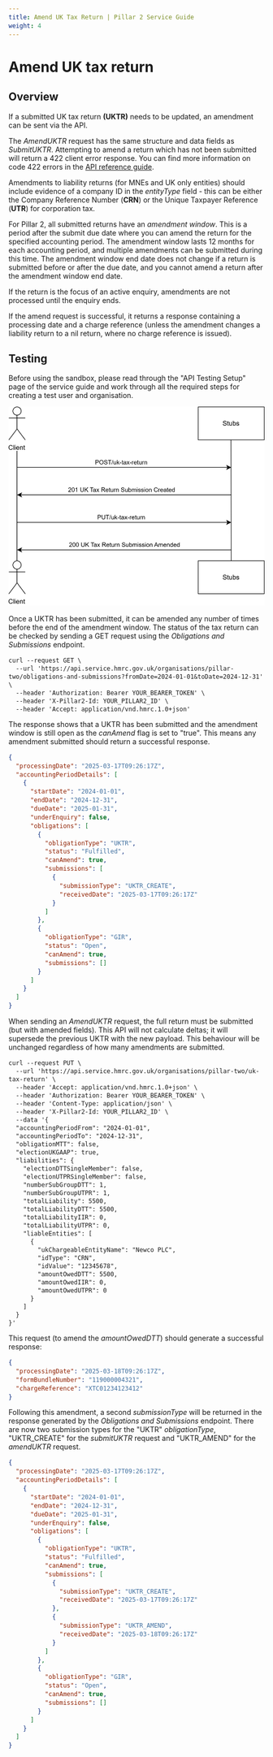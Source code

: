 ```yaml
---
title: Amend UK Tax Return | Pillar 2 Service Guide
weight: 4
---
```


# Amend UK tax return

## Overview
If a submitted UK tax return **(UKTR)** needs to be updated, an amendment can be sent via the API. 

The *AmendUKTR* request has the same structure and data fields as *SubmitUKTR*. Attempting to amend a return which has not been submitted will return a 422 client error response. You can find more information on code 422 errors in the [API reference guide](https://developer.service.hmrc.gov.uk/api-documentation/docs/api/service/pillar2-submission-api/1.0).

Amendments to liability returns (for MNEs and UK only entities) should include evidence of a company ID in the *entityType* field - this can be either the Company Reference Number (**CRN**) or the Unique Taxpayer Reference (**UTR**) for corporation tax.

For Pillar 2, all submitted returns have an *amendment window*. This is a period after the submit due date where you can amend the return for the specified accounting period. The amendment window lasts 12 months for each accounting period, and multiple amendments can be submitted during this time. The amendment window end date does not change if a return is submitted before or after the due date, and you cannot amend a return after the amendment window end date. 

If the return is the focus of an active enquiry, amendments are not processed until the enquiry ends. 

If the amend request is successful, it returns a response containing a processing date and a charge reference (unless the amendment changes a liability return to a nil return, where no charge reference is issued).


## Testing

Before using the sandbox, please read through the "API Testing Setup" page of the service guide and work through all the required steps for creating a test user and organisation. 

<a href="figures/amenduktr-test-sequence.svg" target="blank"><img src="figures/amenduktr-test-sequence.svg" alt="Sequence diagram showing REST calls for testing amend UK Tax Return" style="width:520px;" /></a>

Once a UKTR has been submitted, it can be amended any number of times before the end of the amendment window. The status of the tax return can be checked by sending a GET request using the *Obligations and Submissions* endpoint. 

```shell
curl --request GET \
  --url 'https://api.service.hmrc.gov.uk/organisations/pillar-two/obligations-and-submissions?fromDate=2024-01-01&toDate=2024-12-31' \
  --header 'Authorization: Bearer YOUR_BEARER_TOKEN' \
  --header 'X-Pillar2-Id: YOUR_PILLAR2_ID' \
  --header 'Accept: application/vnd.hmrc.1.0+json'
```
The response shows that a UKTR has been submitted and the amendment window is still open as the *canAmend* flag is set to "true". This means any amendment submitted should return a successful response.  

```json
{
  "processingDate": "2025-03-17T09:26:17Z",
  "accountingPeriodDetails": [
    {
      "startDate": "2024-01-01",
      "endDate": "2024-12-31",
      "dueDate": "2025-01-31",
      "underEnquiry": false,
      "obligations": [
        {
          "obligationType": "UKTR",
          "status": "Fulfilled",
          "canAmend": true,
          "submissions": [
            {
              "submissionType": "UKTR_CREATE",
              "receivedDate": "2025-03-17T09:26:17Z"
            }
          ]
        },
        {
          "obligationType": "GIR",
          "status": "Open",
          "canAmend": true,
          "submissions": []
        }
      ]
    }
  ]
}
```

When sending an *AmendUKTR* request, the full return must be submitted (but with amended fields). This API will not calculate deltas; it will supersede the previous UKTR with the new payload. This behaviour will be unchanged regardless of how many amendments are submitted.

```shell
curl --request PUT \
  --url 'https://api.service.hmrc.gov.uk/organisations/pillar-two/uk-tax-return' \
  --header 'Accept: application/vnd.hmrc.1.0+json' \
  --header 'Authorization: Bearer YOUR_BEARER_TOKEN' \
  --header 'Content-Type: application/json' \
  --header 'X-Pillar2-Id: YOUR_PILLAR2_ID' \
  --data '{
  "accountingPeriodFrom": "2024-01-01",
  "accountingPeriodTo": "2024-12-31",
  "obligationMTT": false,
  "electionUKGAAP": true,
  "liabilities": {
    "electionDTTSingleMember": false,
    "electionUTPRSingleMember": false,
    "numberSubGroupDTT": 1,
    "numberSubGroupUTPR": 1,
    "totalLiability": 5500,
    "totalLiabilityDTT": 5500,
    "totalLiabilityIIR": 0,
    "totalLiabilityUTPR": 0,
    "liableEntities": [
      {
        "ukChargeableEntityName": "Newco PLC",
        "idType": "CRN",
        "idValue": "12345678",
        "amountOwedDTT": 5500,
        "amountOwedIIR": 0,
        "amountOwedUTPR": 0
      }
    ]
  }
}'
```

This request (to amend the *amountOwedDTT*) should generate a successful response:

```json
{
  "processingDate": "2025-03-18T09:26:17Z",
  "formBundleNumber": "119000004321",
  "chargeReference": "XTC01234123412"
}

```

Following this amendment, a second *submissionType* will be returned in the response generated by the *Obligations and Submissions* endpoint. There are now two submission types for the "UKTR" *obligationType*, "UKTR_CREATE" for the *submitUKTR* request and "UKTR_AMEND" for the *amendUKTR* request.

```json
{
  "processingDate": "2025-03-17T09:26:17Z",
  "accountingPeriodDetails": [
    {
      "startDate": "2024-01-01",
      "endDate": "2024-12-31",
      "dueDate": "2025-01-31",
      "underEnquiry": false,
      "obligations": [
        {
          "obligationType": "UKTR",
          "status": "Fulfilled",
          "canAmend": true,
          "submissions": [
            {
              "submissionType": "UKTR_CREATE",
              "receivedDate": "2025-03-17T09:26:17Z"
            },
            {
              "submissionType": "UKTR_AMEND",
              "receivedDate": "2025-03-18T09:26:17Z"
            }
          ]
        },
        {
          "obligationType": "GIR",
          "status": "Open",
          "canAmend": true,
          "submissions": []
        }
      ]
    }
  ]
}
```
